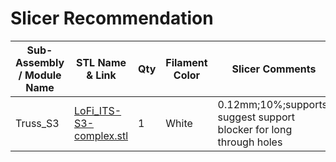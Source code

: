 # Slicer Recommendation 

|  **Sub-Assembly / Module Name** | **STL Name & Link** | **Qty** | **Filament Color** | **Slicer Comments** | **Approx Print Time [h:mm]** | **Approx Filament Used [g]** | **Approx Filament Used [m]** |
| ---- | --- | --- | --- | --- | --- | --- | --- |
| Truss_S3 | [LoFi_ITS-S3-complex.stl](https://github.com/ISS-Mimic/Mimic/blob/main/3D_Printing/Truss_S3/LoFi_ITS-S3-complex.stl) | 1 | White | 0.12mm;10%;supports; suggest support blocker for long through holes | 4:30+ | 9.8+ | 29.2+ |
